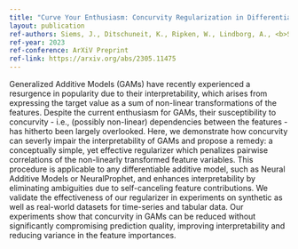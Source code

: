 ```yaml
---
title: "Curve Your Enthusiasm: Concurvity Regularization in Differentiable Generalized Additive Models"
layout: publication
ref-authors: Siems, J., Ditschuneit, K., Ripken, W., Lindborg, A., <b>Schambach, M.</b>, Otterbach, J., and Genzel, M.
ref-year: 2023
ref-conference: ArXiV Preprint
ref-link: https://arxiv.org/abs/2305.11475
---
```


Generalized Additive Models (GAMs) have recently experienced a resurgence in popularity due to their interpretability, which arises from expressing the target value as a sum of non-linear transformations of the features. Despite the current enthusiasm for GAMs, their susceptibility to concurvity - i.e., (possibly non-linear) dependencies between the features - has hitherto been largely overlooked. Here, we demonstrate how concurvity can severly impair the interpretability of GAMs and propose a remedy: a conceptually simple, yet effective regularizer which penalizes pairwise correlations of the non-linearly transformed feature variables. This procedure is applicable to any differentiable additive model, such as Neural Additive Models or NeuralProphet, and enhances interpretability by eliminating ambiguities due to self-canceling feature contributions. We validate the effectiveness of our regularizer in experiments on synthetic as well as real-world datasets for time-series and tabular data. Our experiments show that concurvity in GAMs can be reduced without significantly compromising prediction quality, improving interpretability and reducing variance in the feature importances.

